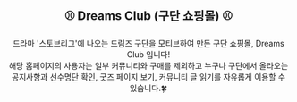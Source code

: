 <div align="center">
<h2>⚾ Dreams Club (구단 쇼핑몰) ⚾</h2>
드라마 '스토브리그'에 나오는 드림즈 구단을 모티브하여 만든 구단 쇼핑몰, Dreams Club 입니다!<br> 해당 홈페이지의 사용자는 일부 커뮤니티와 구매를 제외하고 누구나 구단에서 올라오는 공지사항과 선수명단 확인, 굿즈 페이지 보기, 커뮤니티 글 읽기를 자유롭게 이용할 수 있습니다.🍀
</div>
